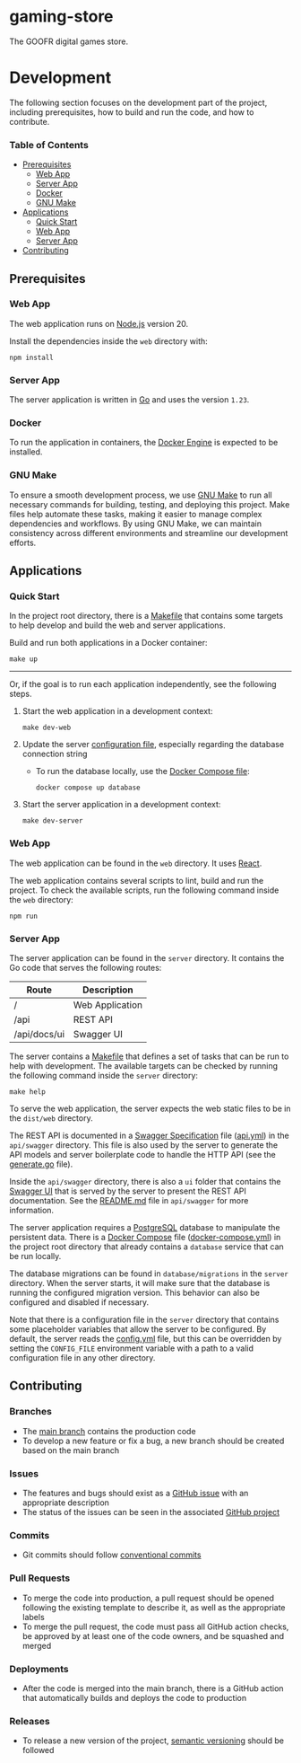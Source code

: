 # gaming-store

The GOOFR digital games store.

# Development

The following section focuses on the development part of the project, including prerequisites, how to build and run the code, and how to contribute.

### Table of Contents

- [Prerequisites](#prerequisites)
  - [Web App](#web-app)
  - [Server App](#server-app)
  - [Docker](#docker)
  - [GNU Make](#gnu-make)
- [Applications](#applications)
  - [Quick Start](#quick-start)
  - [Web App](#web-app-1)
  - [Server App](#server-app-1)
- [Contributing](#contributing)

## Prerequisites

### Web App

The web application runs on [Node.js](https://nodejs.org/) version 20.

Install the dependencies inside the `web` directory with:

```shell
npm install
```

### Server App

The server application is written in [Go](https://go.dev/) and uses the version `1.23`.

### Docker

To run the application in containers, the [Docker Engine](https://docs.docker.com/engine/) is expected to be installed.

### GNU Make

To ensure a smooth development process, we use [GNU Make](https://www.gnu.org/software/make/) to run all necessary commands for building, testing, and deploying this project. Make files help automate these tasks, making it easier to manage complex dependencies and workflows. By using GNU Make, we can maintain consistency across different environments and streamline our development efforts.

## Applications

### Quick Start

In the project root directory, there is a [Makefile](Makefile) that contains some targets to help develop and build the web and server applications.

Build and run both applications in a Docker container:

```shell
make up
```

---

Or, if the goal is to run each application independently, see the following steps.

1. Start the web application in a development context:

   ```shell
   make dev-web
   ```

1. Update the server [configuration file](server/config.yml), especially regarding the database connection string

   - To run the database locally, use the [Docker Compose file](docker-compose.yml):

     ```shell
     docker compose up database
     ```

1. Start the server application in a development context:

   ```shell
   make dev-server
   ```

### Web App

The web application can be found in the `web` directory. It uses [React](https://react.dev/).

The web application contains several scripts to lint, build and run the project. To check the available scripts, run the following command inside the `web` directory:

```shell
npm run
```

### Server App

The server application can be found in the `server` directory. It contains the Go code that serves the following routes:

| Route        | Description     |
| ------------ | --------------- |
| /            | Web Application |
| /api         | REST API        |
| /api/docs/ui | Swagger UI      |

The server contains a [Makefile](server/Makefile) that defines a set of tasks that can be run to help with development. The available targets can be checked by running the following command inside the `server` directory:

```shell
make help
```

To serve the web application, the server expects the web static files to be in the `dist/web` directory.

The REST API is documented in a [Swagger Specification](https://swagger.io/specification/v3/) file ([api.yml](server/api/swagger/api.yml)) in the `api/swagger` directory. This file is also used by the server to generate the API models and server boilerplate code to handle the HTTP API (see the [generate.go](server/api/generate.go) file).

Inside the `api/swagger` directory, there is also a `ui` folder that contains the [Swagger UI](https://swagger.io/tools/swagger-ui/) that is served by the server to present the REST API documentation. See the [README.md](server/api/swagger/README.md) file in `api/swagger` for more information.

The server application requires a [PostgreSQL](https://www.postgresql.org/) database to manipulate the persistent data. There is a [Docker Compose](https://docs.docker.com/compose/) file ([docker-compose.yml](docker-compose.yml)) in the project root directory that already contains a `database` service that can be run locally.

The database migrations can be found in `database/migrations` in the `server` directory. When the server starts, it will make sure that the database is running the configured migration version. This behavior can also be configured and disabled if necessary.

Note that there is a configuration file in the `server` directory that contains some placeholder variables that allow the server to be configured. By default, the server reads the [config.yml](server/config.yml) file, but this can be overridden by setting the `CONFIG_FILE` environment variable with a path to a valid configuration file in any other directory.

## Contributing

### Branches

- The [main branch](https://github.com/GOOFR-Group/gaming-store/tree/main) contains the production code
- To develop a new feature or fix a bug, a new branch should be created based on the main branch

### Issues

- The features and bugs should exist as a [GitHub issue](https://github.com/GOOFR-Group/gaming-store/issues) with an appropriate description
- The status of the issues can be seen in the associated [GitHub project](https://github.com/orgs/GOOFR-Group/projects/6)

### Commits

- Git commits should follow [conventional commits](https://www.conventionalcommits.org/en/v1.0.0/)

### Pull Requests

- To merge the code into production, a pull request should be opened following the existing template to describe it, as well as the appropriate labels
- To merge the pull request, the code must pass all GitHub action checks, be approved by at least one of the code owners, and be squashed and merged

### Deployments

- After the code is merged into the main branch, there is a GitHub action that automatically builds and deploys the code to production

### Releases

- To release a new version of the project, [semantic versioning](https://semver.org/) should be followed
